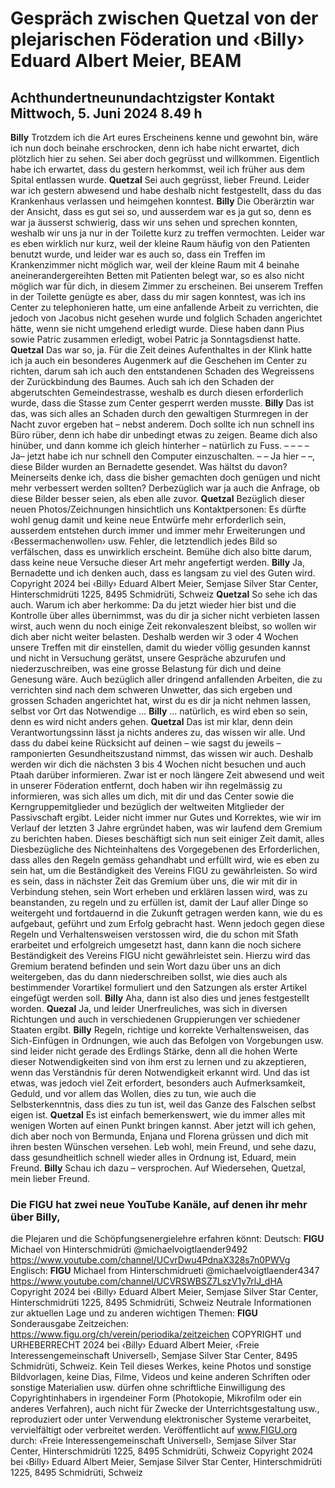 # Gespräch zwischen Quetzal von der plejarischen Föderation und ‹Billy› Eduard Albert Meier, BEAM
## Achthundertneunundachtzigster Kontakt Mittwoch, 5. Juni 2024 8.49 h
**Billy** Trotzdem ich die Art eures Erscheinens kenne und gewohnt bin, wäre ich nun doch beinahe erschrocken, denn
ich habe nicht erwartet, dich plötzlich hier zu sehen. Sei aber doch gegrüsst und willkommen. Eigentlich habe ich erwartet, dass du gestern herkommst, weil ich früher aus dem Spital entlassen wurde.
**Quetzal** Sei auch gegrüsst, lieber Freund. Leider war ich gestern abwesend und habe deshalb nicht festgestellt, dass du
das Krankenhaus verlassen und heimgehen konntest.
**Billy** Die Oberärztin war der Ansicht, dass es gut sei so, und ausserdem war es ja gut so, denn es war ja äusserst
schwierig, dass wir uns sehen und sprechen konnten, weshalb wir uns ja nur in der Toilette kurz zu treffen vermochten. Leider war es eben wirklich nur kurz, weil der kleine Raum häufig von den Patienten benutzt wurde, und leider war es auch so, dass ein Treffen im Krankenzimmer nicht möglich war, weil der kleine Raum mit 4 beinahe aneinerandergereihten Betten mit Patienten belegt war, so es also nicht möglich war für dich, in diesem Zimmer zu erscheinen. Bei unserem Treffen in der Toilette genügte es aber, dass du mir sagen konntest, was ich ins Center zu telephonieren hatte, um eine anfallende Arbeit zu verrichten, die jedoch von Jacobus nicht gesehen wurde und folglich Schaden angerichtet hätte, wenn sie nicht umgehend erledigt wurde. Diese haben dann Pius sowie Patric zusammen erledigt, wobei Patric ja Sonntagsdienst hatte.
**Quetzal** Das war so, ja. Für die Zeit deines Aufenthaltes in der Klink hatte ich ja auch ein besonderes Augenmerk auf die
Geschehen im Center zu richten, darum sah ich auch den entstandenen Schaden des Wegreissens der Zurückbindung des Baumes. Auch sah ich den Schaden der abgerutschten Gemeindestrasse, weshalb es durch diesen erforderlich wurde, dass die Stasse zum Center gesperrt werden musste.
**Billy** Das ist das, was sich alles an Schaden durch den gewaltigen Sturmregen in der Nacht zuvor ergeben hat – nebst
anderem. Doch sollte ich nun schnell ins Büro rüber, denn ich habe dir unbedingt etwas zu zeigen. Beame dich also hinüber, und dann komme ich gleich hinterher – natürlich zu Fuss. – – – – Ja– jetzt habe ich nur schnell den Computer einzuschalten. – – Ja hier – –, diese Bilder wurden an Bernadette gesendet. Was hältst du davon? Meinerseits denke ich, dass die bisher gemachten doch genügen und nicht mehr verbessert werden sollten? Derbezüglich war ja auch die Anfrage, ob diese Bilder besser seien, als eben alle zuvor.
**Quetzal** Bezüglich dieser neuen Photos/Zeichnungen hinsichtlich uns Kontaktpersonen: Es dürfte wohl genug damit und
keine neue Entwürfe mehr erforderlich sein, ausserdem entstehen durch immer und immer mehr Erweiterungen und ‹Bessermachenwollen› usw. Fehler, die letztendlich jedes Bild so verfälschen, dass es unwirklich erscheint. Bemühe dich also bitte darum, dass keine neue Versuche dieser Art mehr angefertigt werden.
**Billy** Ja, Bernadette und ich denken auch, dass es langsam zu viel des Guten wird.
Copyright 2024 bei ‹Billy› Eduard Albert Meier, Semjase Silver Star Center, Hinterschmidrüti 1225, 8495 Schmidrüti, Schweiz
**Quetzal** So sehe ich das auch. Warum ich aber herkomme: Da du jetzt wieder hier bist und die Kontrolle über alles
übernimmst, was du dir ja sicher nicht verbieten lassen wirst, auch wenn du noch einige Zeit rekonvaleszent bleibst, so wollen wir dich aber nicht weiter belasten. Deshalb werden wir 3 oder 4 Wochen unsere Treffen mit dir einstellen, damit du wieder völlig gesunden kannst und nicht in Versuchung gerätst, unsere Gespräche abzurufen und niederzuschreiben, was eine grosse Belastung für dich und deine Genesung wäre. Auch bezüglich aller dringend anfallenden Arbeiten, die zu verrichten sind nach dem schweren Unwetter, das sich ergeben und grossen Schaden angerichtet hat, wirst du es dir ja nicht nehmen lassen, selbst vor Ort das Notwendige …
**Billy** … natürlich, es wird eben so sein, denn es wird nicht anders gehen.
**Quetzal** Das ist mir klar, denn dein Verantwortungssinn lässt ja nichts anderes zu, das wissen wir alle. Und dass du dabei
keine Rücksicht auf deinen – wie sagst du jeweils – ramponierten Gesundheitszustand nimmst, das wissen wir auch. Deshalb werden wir dich die nächsten 3 bis 4 Wochen nicht besuchen und auch Ptaah darüber informieren. Zwar ist er noch längere Zeit abwesend und weit in unserer Föderation entfernt, doch haben wir ihn regelmässig zu informieren, was sich alles um dich, mit dir und das Center sowie die Kerngruppemitglieder und bezüglich der weltweiten Mitglieder der Passivschaft ergibt. Leider nicht immer nur Gutes und Korrektes, wie wir im Verlauf der letzten 3 Jahre ergründet haben, was wir laufend dem Gremium zu berichten haben. Dieses beschäftigt sich nun seit einiger Zeit damit, alles Diesbezügliche des Nichteinhaltens des Vorgegebenen des Erforderlichen, dass alles den Regeln gemäss gehandhabt und erfüllt wird, wie es eben zu sein hat, um die Beständigkeit des Vereins FIGU zu gewährleisten. So wird es sein, dass in nächster Zeit das Gremium über uns, die wir mit dir in Verbindung stehen, sein Wort erheben und erklären lassen wird, was zu beanstanden, zu regeln und zu erfüllen ist, damit der Lauf aller Dinge so weitergeht und fortdauernd in die Zukunft getragen werden kann, wie du es aufgebaut, geführt und zum Erfolg gebracht hast. Wenn jedoch gegen diese Regeln und Verhaltensweisen verstossen wird, die du schon mit Sfath erarbeitet und erfolgreich umgesetzt hast, dann kann die noch sichere Beständigkeit des Vereins FIGU nicht gewährleistet sein. Hierzu wird das Gremium beratend befinden und sein Wort dazu über uns an dich weitergeben, das du dann niederschreiben sollst, wie dies auch als bestimmender Vorartikel formuliert und den Satzungen als erster Artikel eingefügt werden soll.
**Billy** Aha, dann ist also dies und jenes festgestellt worden.
**Quezal** Ja, und leider Unerfreuliches, was sich in diversen Richtungen und auch in verschiedenen Gruppierungen ver
schiedener Staaten ergibt.
**Billy** Regeln, richtige und korrekte Verhaltensweisen, das Sich-Einfügen in Ordnungen, wie auch das Befolgen von
Vorgebungen usw. sind leider nicht gerade des Erdlings Stärke, denn all die hohen Werte dieser Notwendigkeiten sind von ihm erst zu lernen und zu akzeptieren, wenn das Verständnis für deren Notwendigkeit erkannt wird. Und das ist etwas, was jedoch viel Zeit erfordert, besonders auch Aufmerksamkeit, Geduld, und vor allem das Wollen, dies zu tun, wie auch die Selbsterkenntnis, dass dies zu tun ist, weil das Ganze des Falschen selbst eigen ist.
**Quetzal** Es ist einfach bemerkenswert, wie du immer alles mit wenigen Worten auf einen Punkt bringen kannst. Aber
jetzt will ich gehen, dich aber noch von Bermunda, Enjana und Florena grüssen und dich mit ihren besten Wünschen versehen. Leb wohl, mein Freund, und sehe dazu, dass gesundheitlich schnell wieder alles in Ordnung ist, Eduard, mein Freund.
**Billy** Schau ich dazu – versprochen. Auf Wiedersehen, Quetzal, mein lieber Freund.
### Die FIGU hat zwei neue YouTube Kanäle, auf denen ihr mehr über Billy,
die Plejaren und die Schöpfungsenergielehre erfahren könnt: Deutsch:
**FIGU**
Michael von Hinterschmidrüti @michaelvoigtlaender9492 https://www.youtube.com/channel/UCvrDwu4PdnaX328s7n0PWVg Englisch:
**FIGU**
Michael from Hinterschmidrueti @michaelvoigtlaender4347 https://www.youtube.com/channel/UCVRSWBSZ7LszV1y7rlJ_dHA Copyright 2024 bei ‹Billy› Eduard Albert Meier, Semjase Silver Star Center, Hinterschmidrüti 1225, 8495 Schmidrüti, Schweiz Neutrale Informationen zur aktuellen Lage und zu anderen wichtigen Themen:
**FIGU**
Sonderausgabe Zeitzeichen: https://www.figu.org/ch/verein/periodika/zeitzeichen COPYRIGHT und URHEBERRECHT 2024 bei ‹Billy› Eduard Albert Meier, ‹Freie Interessengemeinschaft Universell›, Semjase Silver Star Center, 8495 Schmidrüti, Schweiz. Kein Teil dieses Werkes, keine Photos und sonstige Bildvorlagen, keine Dias, Filme, Videos und keine anderen Schriften oder sonstige Materialien usw. dürfen ohne schriftliche Einwilligung des Copyrightinhabers in irgendeiner Form (Photokopie, Mikrofilm oder ein anderes Verfahren), auch nicht für Zwecke der Unterrichtsgestaltung usw., reproduziert oder unter Verwendung elektronischer Systeme verarbeitet, vervielfältigt oder verbreitet werden. Veröffentlicht auf www.FIGU.org durch: ‹Freie Interessengemeinschaft Universell›, Semjase Silver Star Center, Hinterschmidrüti 1225, 8495 Schmidrüti, Schweiz Copyright 2024 bei ‹Billy› Eduard Albert Meier, Semjase Silver Star Center, Hinterschmidrüti 1225, 8495 Schmidrüti, Schweiz